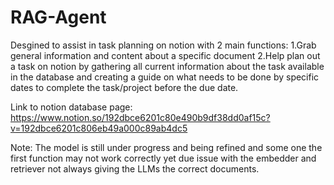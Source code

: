 # RAG-Agent

Desgined to assist in task planning on notion with 2 main functions:
1.Grab general information and content about a specific document
2.Help plan out a task on notion by gathering all current information about the task available in the database and creating a guide on what needs to be done by specific dates to complete the task/project before the due date.

Link to notion database page: https://www.notion.so/192dbce6201c80e490b9df38dd0af15c?v=192dbce6201c806eb49a000c89ab4dc5 

Note: The model is still under progress and being refined and some one the first function may not work correctly yet due issue with the embedder and retriever not always giving the LLMs the correct documents.
